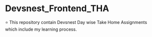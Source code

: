 # Devsnest_Frontend_THA
:star: This repository contain Devsnest Day wise Take Home Assignments which include my learning process.<br>

